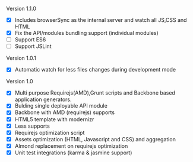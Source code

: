 Version 1.1.0
* [x] Includes browserSync as the internal server and watch all JS,CSS and HTML
* [x] Fix the API/modules bundling support (individual modules)
* [ ] Support ES6
* [ ] Support JSLint

Version 1.0.1
* [x] Automatic watch for less files changes during development mode


Version 1.0
* [x] Multi purpose Requirejs(AMD),Grunt scripts and Backbone based application generators. 
* [x] Bulding single deployable API module
* [x] Backbone with AMD (requirejs) supports
* [x] HTML5 template with modernizr
* [x] Less supports
* [x] Requirejs optimization script
* [x] Assets optimization (HTML, Javascript and CSS) and aggregation
* [x] Almond replacement on requirejs optimization
* [x] Unit test integrations (karma & jasmine support)
